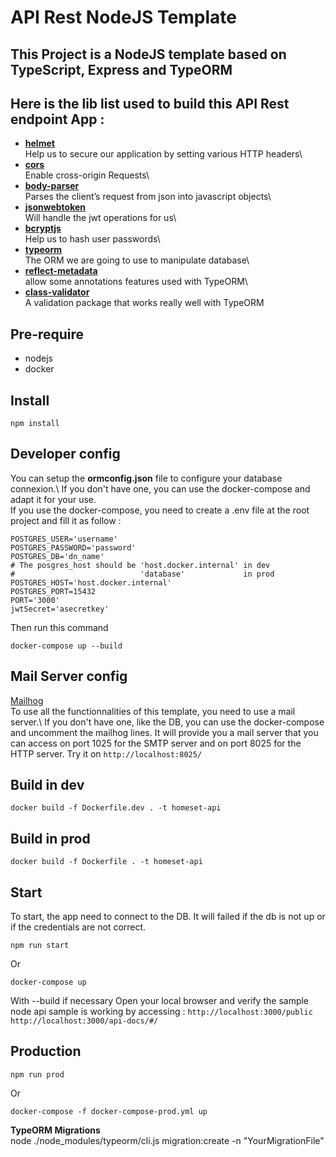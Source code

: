 API Rest NodeJS Template
=============================
This Project is a NodeJS template based on TypeScript, Express and TypeORM
-----------------------------

Here is the lib list used to build this API Rest endpoint App :
-----------------------------

* **[helmet](https://github.com/helmetjs/helmet)**\
Help us to secure our application by setting various HTTP headers\
* **[cors](https://github.com/expressjs/cors)**\
Enable cross-origin Requests\
* **[body-parser](github.com/expressjs/body-parser)**\
Parses the client’s request from json into javascript objects\
* **[jsonwebtoken](https://github.com/auth0/node-jsonwebtoken)**\
Will handle the jwt operations for us\
* **[bcryptjs](https://github.com/dcodeIO/bcrypt.js)**\
Help us to hash user passwords\
* **[typeorm](https://github.com/typeorm/typeorm)**\
The ORM we are going to use to manipulate database\
* **[reflect-metadata](https://github.com/rbuckton/reflect-metadata)**\
allow some annotations features used with TypeORM\
* **[class-validator](https://github.com/typestack/class-validator)**\
A validation package that works really well with TypeORM

Pre-require
-----------
* nodejs
* docker

Install
-------
```
npm install
```

Developer config
------
You can setup the **ormconfig.json** file to configure your database connexion.\ If you don't have one, you can use the docker-compose and adapt it for your use.\
If you use the docker-compose, you need to create a .env file at the root project and fill it as follow :
```
POSTGRES_USER='username'
POSTGRES_PASSWORD='password'
POSTGRES_DB='dn_name'
# The posgres_host should be 'host.docker.internal' in dev
#                            'database'             in prod
POSTGRES_HOST='host.docker.internal'
POSTGRES_PORT=15432
PORT='3000'
jwtSecret='asecretkey'
```
Then run this command
```
docker-compose up --build
```

Mail Server config
-----------------
[Mailhog](https://github.com/mailhog/MailHog)\
To use all the functionnalities of this template, you need to use a mail server.\ If you don't have one, like the DB, you can use the docker-compose and uncomment the mailhog lines. It will provide you a mail server that you can access on port 1025 for the SMTP server and on port 8025 for the HTTP server.
Try it on `http://localhost:8025/`

Build in dev
-----
```
docker build -f Dockerfile.dev . -t homeset-api
```

Build in prod
-----
```
docker build -f Dockerfile . -t homeset-api
```

Start
-----
To start, the app need to connect to the DB. It will failed if the db is not up or if the credentials are not correct.
```
npm run start
```
Or
```
docker-compose up
```
With --build if necessary
Open your local browser and verify the sample node api sample is working by accessing :
`http://localhost:3000/public`
`http://localhost:3000/api-docs/#/`

Production
----------
```
npm run prod
```
Or
```
docker-compose -f docker-compose-prod.yml up 
```


**TypeORM Migrations**\
node ./node_modules/typeorm/cli.js migration:create -n "YourMigrationFile"
